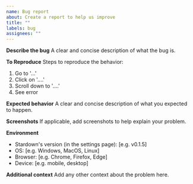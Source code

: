 ```yaml
---
name: Bug report
about: Create a report to help us improve
title: ""
labels: bug
assignees: ""
---
```


**Describe the bug**
A clear and concise description of what the bug is.

**To Reproduce**
Steps to reproduce the behavior:

1. Go to '...'
2. Click on '....'
3. Scroll down to '....'
4. See error

**Expected behavior**
A clear and concise description of what you expected to happen.

**Screenshots**
If applicable, add screenshots to help explain your problem.

**Environment**

- Stardown's version (in the settings page): [e.g. v0.1.5]
- OS: [e.g. Windows, MacOS, Linux]
- Browser: [e.g. Chrome, Firefox, Edge]
- Device: [e.g. mobile, desktop]

**Additional context**
Add any other context about the problem here.

